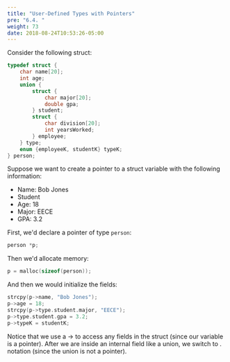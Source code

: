 ```yaml
---
title: "User-Defined Types with Pointers"
pre: "6.4. "
weight: 73
date: 2018-08-24T10:53:26-05:00
---
```

Consider the following struct:

```c
typedef struct {
    char name[20];
    int age;
    union {
        struct {
            char major[20];
            double gpa;
        } student;
        struct {
            char division[20];
            int yearsWorked;
        } employee;
    } type;
    enum {employeeK, studentK} typeK;
} person;
```

Suppose we want to create a pointer to a struct variable with the
following information:
- Name: Bob Jones
- Student
- Age: 18
- Major: EECE
- GPA: 3.2

First, we'd declare a pointer of type `person`:

```c
person *p;
```

Then we'd allocate memory:

```c
p = malloc(sizeof(person));
```

And then we would initialize the fields:

```c
strcpy(p->name, "Bob Jones");
p->age = 18;
strcpy(p->type.student.major, "EECE");
p->type.student.gpa = 3.2;
p->typeK = studentK;
```

Notice that we use a -> to access any fields in the struct (since our
variable is a pointer). After we are inside an internal field like a
union, we switch to . notation (since the union is not a pointer).
